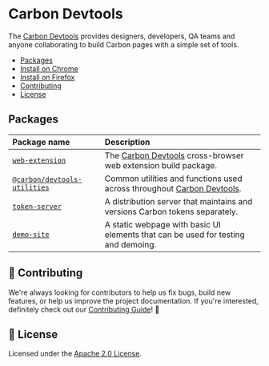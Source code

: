 # Carbon Devtools

The [Carbon Devtools](http://ibm.biz/carbon-devtools) provides designers, developers, QA teams and anyone collaborating to build Carbon pages with a simple set of tools.

 * [Packages](#packages)
 * [Install on Chrome](./packages/web-extensions#chrome-web-store)
 * [Install on Firefox](./packages/web-extensions#firefox-browser-add-ons)
 * [Contributing](#-contributing)
 * [License](#-license)

## Packages

| Package name | Description |
|:------------ |:----------- |
| [`web-extension`](./packages/web-extension) | The [Carbon Devtools](./) cross-browser web extension build package. |
| [`@carbon/devtools-utilities`](./packages/utilities) | Common utilities and functions used across throughout [Carbon Devtools](./). |
| [`token-server`](./packages/token-server) | A distribution server that maintains and versions Carbon tokens separately. |
| [`demo-site`](./packages/demo-site) | A static webpage with basic UI elements that can be used for testing and demoing. |

## 🙌 Contributing

We're always looking for contributors to help us fix bugs, build new features,
or help us improve the project documentation. If you're interested, definitely
check out our [Contributing Guide](/.github/CONTRIBUTING.md)! 👀

## 📝 License

Licensed under the [Apache 2.0 License](/LICENSE).
